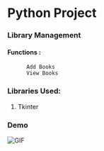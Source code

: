 # Python Project

### Library Management
  
  #### Functions :
          Add Books
          View Books
          
  

### Libraries Used:
1. Tkinter

### Demo
![GIF](Demo/BMI_cal.gif)
